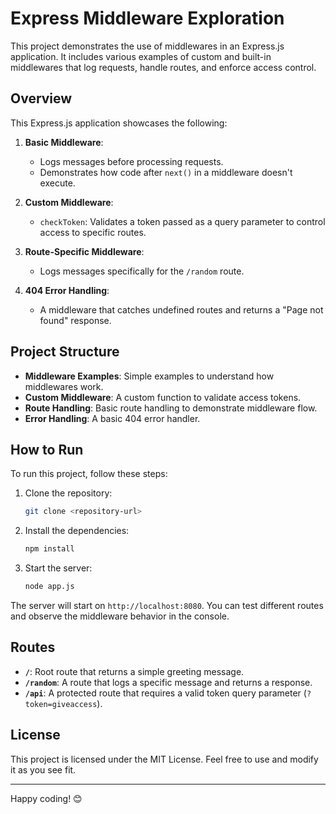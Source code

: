 
# Express Middleware Exploration

This project demonstrates the use of middlewares in an Express.js application. It includes various examples of custom and built-in middlewares that log requests, handle routes, and enforce access control.

## Overview

This Express.js application showcases the following:

1. **Basic Middleware**: 
   - Logs messages before processing requests.
   - Demonstrates how code after `next()` in a middleware doesn't execute.

2. **Custom Middleware**:
   - `checkToken`: Validates a token passed as a query parameter to control access to specific routes.

3. **Route-Specific Middleware**:
   - Logs messages specifically for the `/random` route.

4. **404 Error Handling**:
   - A middleware that catches undefined routes and returns a "Page not found" response.

## Project Structure

- **Middleware Examples**: Simple examples to understand how middlewares work.
- **Custom Middleware**: A custom function to validate access tokens.
- **Route Handling**: Basic route handling to demonstrate middleware flow.
- **Error Handling**: A basic 404 error handler.

## How to Run

To run this project, follow these steps:

1. Clone the repository:
   ```bash
   git clone <repository-url>

2. Install the dependencies:
   ```bash
   npm install
   ```
3. Start the server:
   ```bash
   node app.js
   ```

The server will start on `http://localhost:8080`. You can test different routes and observe the middleware behavior in the console.

## Routes

- **`/`**: Root route that returns a simple greeting message.
- **`/random`**: A route that logs a specific message and returns a response.
- **`/api`**: A protected route that requires a valid token query parameter (`?token=giveaccess`).

## License

This project is licensed under the MIT License. Feel free to use and modify it as you see fit.

---

Happy coding! 😊


